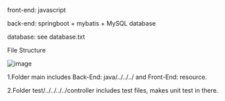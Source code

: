 front-end: javascript

back-end: springboot + mybatis + MySQL database

database: see database.txt

File Structure

![image](https://github.com/wenbo2978/webDevelopment/assets/161510538/3e54b5c8-e519-456f-8248-de436ab28450)

1.Folder main includes Back-End: java/../../../ and Front-End: resource.

2.Folder test/../../../../controller includes test files, makes unit test in there.
